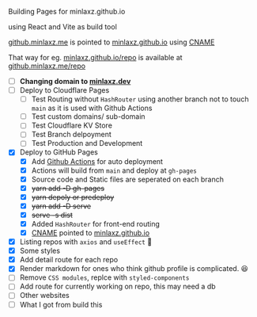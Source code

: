 Building Pages for minlaxz.github.io

using React and Vite as build tool

[github.minlaxz.me](https://github.minlaxz.me) is pointed to [minlaxz.github.io](https://minlaxz.github.io) using [CNAME](https://github.com/minlaxz/minlaxz.github.io/blob/5b8dc6e5f5cee8b5f51c5a282d9b3c8ca3a64e4c/CNAME#L1)

That way for eg. [minlaxz.github.io/repo]() is available at [github.minlaxz.me/repo]()

- [ ] **Changing domain to [minlaxz.dev]()**
- [ ] Deploy to Cloudflare Pages
    - [ ] Test Routing without `HashRouter` using another branch not to touch `main` as it is used with Github Actions
    - [ ] Test custom domains/ sub-domain
    - [ ] Test Cloudflare KV Store
    - [ ] Test Branch delpoyment
    - [ ] Test Production and Development
- [x] Deploy to GitHub Pages
    - [x] Add [Github Actions](.github/workflows/deploy-pages-on-pr-to-main.yml) for auto deployment
    - [x] Actions will build from `main` and deploy at `gh-pages`
    - [x] Source code and Static files are seperated on each branch
    - [x] ~~yarn add -D gh-pages~~
    - [x] ~~yarn depoly or predeploy~~
    - [x] ~~yarn add -D serve~~
    - [x] ~~serve -s dist~~
    - [x] Added `HashRouter` for front-end routing
    - [x] [CNAME](https://github.com/minlaxz/minlaxz.github.io/blob/5b8dc6e5f5cee8b5f51c5a282d9b3c8ca3a64e4c/CNAME#L1) pointed to [minlaxz.github.io]()
- [x] Listing repos with `axios` and `useEffect` 🤷
- [x] Some styles
- [x] Add detail route for each repo
- [x] Render markdown for ones who think github profile is complicated. 😆
- [ ] Remove `CSS modules`, replce with `styled-components` 
- [ ] Add route for currently working on repo, this may need a db
- [ ] Other websites
- [ ] What I got from build this